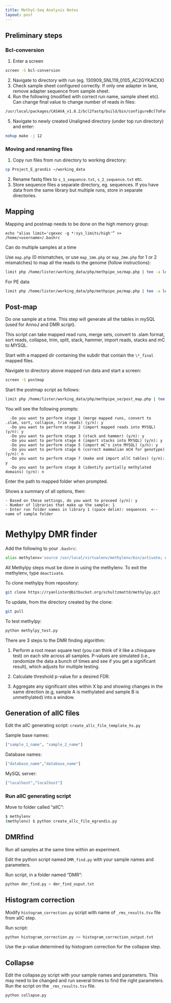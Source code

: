 ```yaml
---
title: MethyC-Seq Analysis Notes
layout: post
---
```


## Preliminary steps

### Bcl-conversion

1. Enter a screen

```bash
screen -S bcl-conversion
```
2. Navigate to directory with run (eg. 130909_SNL119_0105_AC2GYKACXX)
3. Check sample sheet configured correctly. If only one adapter in lane, remove adapter sequence from sample sheet.
4. Run the following (modified with correct run name, sample sheet etc). Can change final value to change number of reads in files:

```bash
/usr/local/packages/CASAVA_v1.8.2/bcl2fastq/build/bin/configureBclToFastq.pl --input-dir /dd_rundata/hiseq/Runs/130909_SNL119_0105_AC2GYKACXX/Data/Intensities/BaseCalls/ --sample-sheet /dd_rundata/hiseq/Runs/130909_SNL119_0105_AC2GYKACXX/SampleSheet.csv --fastq-cluster-count 50000000
```

5. Navigate to newly created Unaligned directory (under top run directory) and enter:

```bash
nohup make -j 12
```

### Moving and renaming files

1. Copy run files from run directory to working directory:

```bash
cp Project_E_grandis ~/working_data
```

2. Rename fastq files to `s_1_sequence.txt`, `s_2_sequence.txt` etc.
3. Store sequence files a separate directory, eg. sequences. If you have data from the same library but multiple runs, store in separate directories.

## Mapping

Mapping and postmap needs to be done on the high memory group:

```
echo "alias limit='cgexec -g *:sys_limits/high'” >> /home/<username>/.bashrc
```

Can do multiple samples at a time

Use `map.php` (0 mismatches, or use `map_1mm.php` or `map_2mm.php` for 1 or 2 mismatches) to map all the reads to the genome (follow instructions):

```bash
limit php /home/lister/working_data/php/methpipe_se/map.php | tee -a log.txt
```

For PE data

```bash
limit php /home/lister/working_data/php/methpipe_pe/map.php | tee -a log.txt
```

## Post-map

Do one sample at a time. This step will generate all the tables in mySQL (used for AnnoJ and DMR script).

This script can take mapped read runs, merge sets, convert to .slam format, sort reads,  collapse, trim, split, stack, hammer, import reads, stacks and mC to MYSQL.

Start with a mapped dir containing the subdir that contain the `\*_final` mapped files.

Navigate to directory above mapped run data and start a screen:

```bash
screen -S postmap
```

Start the postmap script as follows:

```bash
limit php /home/lister/working_data/php/methpipe_se/post_map.php | tee -a log.txt
```

You will see the following prompts:

```
  -Do you want to perform stage 1 (merge mapped runs, convert to .slam, sort, collapse, trim reads) (y/n): y
  -Do you want to perform stage 2 (import mapped reads into MYSQL) (y/n): y
  -Do you want to perform stage 3 (stack and hammer) (y/n): y
  -Do you want to perform stage 4 (import stacks into MYSQL) (y/n): y
  -Do you want to perform stage 5 (import mC's into MYSQL) (y/n): y
  -Do you want to perform stage 6 (correct mammalian mCH for genotype) (y/n): n
  -Do you want to perform stage 7 (make and import allC tables) (y/n): y
  -Do you want to perform stage 8 (identify partially methylated domains) (y/n): n
```

Enter the path to mapped folder when prompted.

Shows a summary of all options, then:

```
- Based on these settings, do you want to proceed (y/n): y
- Number of libraries that make up the sample: 1
- Enter run folder names in library 1 (space delim): sequences  <-- name of sample folder
```

# Methylpy DMR finder

Add the following to your `.bashrc`:

```bash
alias methylenv='source /usr/local/virtualenv/methylenv/bin/activate; export PYTHONPATH=/usr/local/packages/methylpy:/usr/local/packages/methylpy/methylpy'
```

All Methylpy steps must be done in using the methylenv. To exit the methylenv, type `deactivate`.

To clone methylpy from repository:

```bash
git clone https://ryanlister@bitbucket.org/schultzmattd/methylpy.git
```

To update, from the directory created by the clone:

```bash
git pull
```

To test methylpy:

```bash
python methylpy_test.py
```

There are 3 steps to the DMR finding algorithm:

1. Perform a root mean square test (you can think of it like a chisquare test) on each site across all samples. P-values are simulated (i.e., randomize the data a bunch of times and see if you get a significant result), which adjusts for multiple testing.

2. Calculate threshold p-value for a desired FDR.

3. Aggregate any significant sites within X bp and showing changes in the same direction (e.g, sample A is methylated and sample B is unmethylated) into a window.


## Generation of allC files

Edit the allC generating script: `create_allc_file_template_hs.py`

Sample base names:

```python
["sample_1_name", "sample_2_name"]
```

Database names:

```python
["database_name","database_name"]
```

MySQL server:

```python
["localhost","localhost"]
```

### Run allC generating script
Move to folder called “allC”:

```bash
$ methylenv
(methylenv) $ python create_allc_file_egrandis.py
```

## DMRfind

Run all samples at the same time within an experiment.

Edit the python script named `DMR_find.py` with your sample names and parameters.

Run script, in a folder named “DMR”:

```bash
python dmr_find.py > dmr_find_ouput.txt
```

## Histogram correction

Modify `histogram_correction.py` script with name of `_rms_results.tsv` file from allC step.

Run script:

```bash
python histogram_correction.py >> histogram_correction_output.txt
```

Use the p-value determined by histogram correction for the collapse step.

## Collapse

Edit the collapse.py script with your sample names and parameters. This may need to be changed and run several times to find the right parameters.
Run the script on the `_rms_results.tsv` file.

```bash
python collapse.py
```
 
